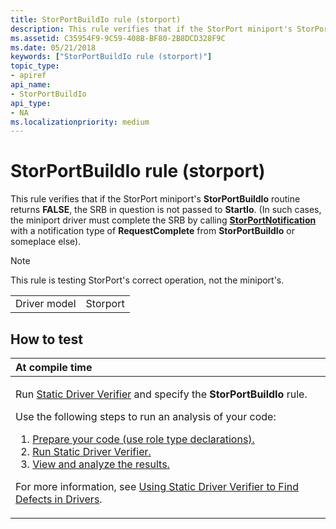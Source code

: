 ```yaml
---
title: StorPortBuildIo rule (storport)
description: This rule verifies that if the StorPort miniport's StorPortBuildIo routine returns FALSE, the SRB in question is not passed to StartIo.
ms.assetid: C35954F9-9C59-408B-BF80-2B8DCD328F9C
ms.date: 05/21/2018
keywords: ["StorPortBuildIo rule (storport)"]
topic_type:
- apiref
api_name:
- StorPortBuildIo
api_type:
- NA
ms.localizationpriority: medium
---
```


# StorPortBuildIo rule (storport)


This rule verifies that if the StorPort miniport's **StorPortBuildIo** routine returns **FALSE**, the SRB in question is not passed to **StartIo**. (In such cases, the miniport driver must complete the SRB by calling [**StorPortNotification**](https://docs.microsoft.com/windows-hardware/drivers/ddi/storport/nf-storport-storportnotification) with a notification type of **RequestComplete** from **StorPortBuildIo** or someplace else).

> [!NOTE]
> This rule is testing StorPort's correct operation, not the miniport's.

 

|              |          |
|--------------|----------|
| Driver model | Storport |

How to test
-----------

<table>
<colgroup>
<col width="100%" />
</colgroup>
<thead>
<tr class="header">
<th align="left">At compile time</th>
</tr>
</thead>
<tbody>
<tr class="odd">
<td align="left"><p>Run <a href="https://docs.microsoft.com/windows-hardware/drivers/devtest/static-driver-verifier" data-raw-source="[Static Driver Verifier](https://docs.microsoft.com/windows-hardware/drivers/devtest/static-driver-verifier)">Static Driver Verifier</a> and specify the <strong>StorPortBuildIo</strong> rule.</p>
Use the following steps to run an analysis of your code:
<ol>
<li><a href="https://docs.microsoft.com/windows-hardware/drivers/devtest/using-static-driver-verifier-to-find-defects-in-drivers#preparing-your-source-code" data-raw-source="[Prepare your code (use role type declarations).](https://docs.microsoft.com/windows-hardware/drivers/devtest/using-static-driver-verifier-to-find-defects-in-drivers#preparing-your-source-code)">Prepare your code (use role type declarations).</a></li>
<li><a href="https://docs.microsoft.com/windows-hardware/drivers/devtest/using-static-driver-verifier-to-find-defects-in-drivers#running-static-driver-verifier" data-raw-source="[Run Static Driver Verifier.](https://docs.microsoft.com/windows-hardware/drivers/devtest/using-static-driver-verifier-to-find-defects-in-drivers#running-static-driver-verifier)">Run Static Driver Verifier.</a></li>
<li><a href="https://docs.microsoft.com/windows-hardware/drivers/devtest/using-static-driver-verifier-to-find-defects-in-drivers#viewing-and-analyzing-the-results" data-raw-source="[View and analyze the results.](https://docs.microsoft.com/windows-hardware/drivers/devtest/using-static-driver-verifier-to-find-defects-in-drivers#viewing-and-analyzing-the-results)">View and analyze the results.</a></li>
</ol>
<p>For more information, see <a href="https://docs.microsoft.com/windows-hardware/drivers/devtest/using-static-driver-verifier-to-find-defects-in-drivers" data-raw-source="[Using Static Driver Verifier to Find Defects in Drivers](https://docs.microsoft.com/windows-hardware/drivers/devtest/using-static-driver-verifier-to-find-defects-in-drivers)">Using Static Driver Verifier to Find Defects in Drivers</a>.</p></td>
</tr>
</tbody>
</table>

 

 





